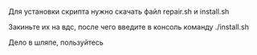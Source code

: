 Для установки скрипта нужно скачать файл repair.sh и install.sh

Закиньте их на вдс, после чего введите в консоль команду ./install.sh

Дело в шляпе, пользуйтесь

